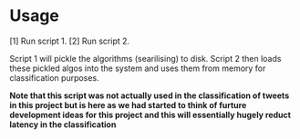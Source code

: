 Usage
==========================
[1] Run script 1.
[2] Run script 2.

Script 1 will pickle the algorithms (searilising) to disk. Script 2 then loads these pickled algos into the system and uses them from memory for classification purposes.

**Note that this script was not actually used in the classification of tweets in this project but is here as we had started to think of furture development ideas for this project and this will essentially hugely reduct latency in the classification**